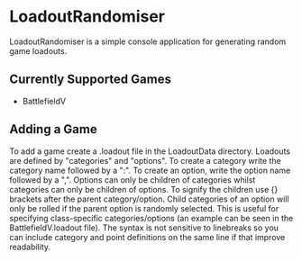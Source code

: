 # LoadoutRandomiser

LoadoutRandomiser is a simple console application for generating random game loadouts. 

## Currently Supported Games

- BattlefieldV

## Adding a Game

To add a game create a .loadout file in the LoadoutData directory. Loadouts are defined by "categories" and "options". To create a category write the category name followed by a ":". To create an option, write the option name followed by a ",". Options can only be children of categories whilst categories can only be children of options. To signify the children use {} brackets after the parent category/option. Child categories of an option will only be rolled if the parent option is randomly selected. This is useful for specifying class-specific categories/options (an example can be seen in the BattlefieldV.loadout file). The syntax is not sensitive to linebreaks so you can include category and point definitions on the same line if that improve readability.